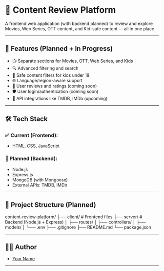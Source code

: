 # 🎥 Content Review Platform

A frontend web application (with backend planned) to review and explore Movies, Web Series, OTT content, and Kid-safe content — all in one place.

---

## 🚀 Features (Planned + In Progress)

- 📺 Separate sections for Movies, OTT, Web Series, and Kids
- 🔍 Advanced filtering and search
- 🧒 Safe content filters for kids under 18
- 🌐 Language/region-aware support
- 💬 User reviews and ratings (coming soon)
- 🛡️ User login/authentication (coming soon)
- 📡 API integrations like TMDB, IMDb (upcoming)

---

## 🛠️ Tech Stack

### ✅ Current (Frontend):
- HTML, CSS, JavaScript

### 🧩 Planned (Backend):
- Node.js
- Express.js
- MongoDB (with Mongoose)
- External APIs: TMDB, IMDb

---

## 📁 Project Structure (Planned)

content-review-platform/
├── client/ # Frontend files
├── server/ # Backend (Node.js + Express)
│ ├── routes/
│ ├── controllers/
│ ├── models/
│ └── .env
├── .gitignore
├── README.md
└── package.json



---

## 🧑‍💻 Author

- [Your Name](https://github.com/your-username)

---

<!-- ## 📜 License

This project is licensed under the MIT License. -->
